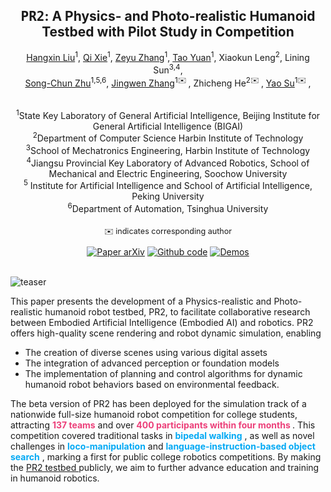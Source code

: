 <h2 align="center">
  <b><tt>PR2</tt>: A Physics- and Photo-realistic Humanoid Testbed with Pilot Study in Competition</b>
</h2>

 
 

<div align="center" margin-bottom="6em">  
  <span class="author-block">
    <a target="_blank" href="https://liuhx111.github.io/">Hangxin Liu</a><sup>1</sup>,</span>
  <span class="author-block">
    <a target="_blank" href="https://github.com/sudoku77">Qi Xie</a><sup>1</sup>,</span>
  <span class="author-block">
    <a target="_blank" href="https://zeyuzhang.com">Zeyu Zhang</a><sup>1</sup>,</span>
  <span class="author-block">
    <a target="_blank" href="https://i.yt.sb/">Tao Yuan</a><sup>1</sup>,</span>
  <span class="author-block">
    <a target="_blank"  >Xiaokun Leng</a><sup>2</sup>,</span>
  <span class="author-block">
    <a target="_blank"  >Lining Sun</a><sup>3,4</sup>,</span> 
  <span class="author-block">
  </br>
    <a target="_blank" href="https://www.zhusongchun.net/">Song-Chun Zhu</a><sup>1,5,6</sup>,</span>
  <span class="author-block">
    <a target="_blank" href="https://jingwen-zhang-aaron.github.io/">Jingwen Zhang</a><sup>1✉️
    </sup>,</span>
  <span class="author-block">
    <a target="_blank" >Zhicheng He</a><sup>2✉️ </sup>,</span>
  <span class="author-block">
    <a target="_blank" href="https://yaosu.info/">Yao Su</a><sup>1✉️ </sup>,</span>

  
<p style="padding: 0.3em 0 0 0;"></p>
<span class="author-block"><sup>1</sup>State Key Laboratory of General Artificial Intelligence, Beijing
  Institute for General Artificial Intelligence (BIGAI) </span>
  <br />
<span class="author-block"><sup>2</sup>Department of Computer Science
  Harbin Institute of Technology 
</span>
<br />
<span class="author-block"><sup>3</sup>School of Mechatronics Engineering, Harbin Institute of
  Technology
</span>
<br />
<span class="author-block"><sup>4</sup>Jiangsu Provincial Key Laboratory of Advanced Robotics, School of
  Mechanical and Electric Engineering, Soochow University</span>
  <br />
<span class="author-block"><sup>5</sup> Institute for Artificial Intelligence and School
  of Artificial Intelligence, Peking University </span>
<br />
<span class="author-block"><sup>6</sup>Department of Automation, Tsinghua University</span>


<p style="font-size: 0.9em; padding: 0.5em 0 0 0;">✉️ indicates corresponding author</p>
</div>

</div>

     
  </div>
 
  
<div align="center">
    <a href="https://arxiv.org/abs/2409.01559" target="_blank">
    <img src="https://img.shields.io/badge/Paper-arXiv-green" alt="Paper arXiv"></a>
    <a href="https://github.com/pr2-humanoid/PR2-Platform" target="_blank">
    <img src="https://img.shields.io/badge/Code-PR2-9cf" alt="Github code"/></a> 
    <a href="https://www.youtube.com/watch?v=VycZ9Po9hNg" target="_blank">
    <img src="https://img.shields.io/badge/Video-Demos-9966ff" alt="Demos"/></a>
    
</div>
&nbsp;

![teaser](assets/teaser.png)

        
This paper presents the development of a Physics-realistic and Photo-realistic humanoid robot testbed, PR2, to facilitate collaborative research between Embodied Artificial Intelligence (Embodied AI) and robotics. PR2 offers high-quality scene rendering and robot dynamic simulation, enabling

* The creation of diverse scenes using various digital assets  
* The integration of advanced perception or foundation models 
* The implementation of planning and control algorithms for dynamic humanoid robot behaviors based on environmental feedback. 
  
The beta version of PR2 has been deployed for the simulation track of a nationwide full-size humanoid robot competition for college students, attracting **<span style="color: #EC407A;">137 teams</span>**   and over
**<span style="color: #EC407A;">400 participants within four months </span>** . This competition covered
traditional tasks in **<span style="color: #03A9F4;">bipedal walking</span>**  , as well as novel challenges in
**<span style="color: #03A9F4;">loco-manipulation</span>**   and **<span style="color: #03A9F4;">language-instruction-based object search</span>**  ,
marking a first for public college robotics competitions. By making the <a href="https://github.com/pr2-humanoid/PR2-Platform"> PR2 testbed </a> publicly, we
aim to further advance education and training in humanoid
robotics.

 